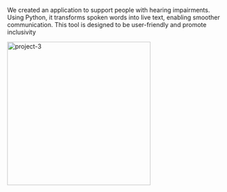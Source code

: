 We created an application to support people with hearing impairments. Using Python, it transforms spoken words into live text, enabling smoother communication. This tool is designed to be user-friendly and promote inclusivity

<img width="331" alt="project-3" src="https://github.com/user-attachments/assets/038e1598-7936-444e-8c18-3a2c02a95cbe" />

